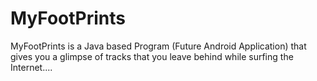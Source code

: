 # MyFootPrints
MyFootPrints is a Java based Program (Future Android Application) that gives you a glimpse of tracks that you leave behind while surfing the Internet....
